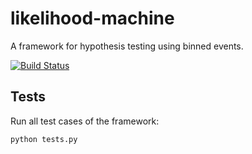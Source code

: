 likelihood-machine
==================

A framework for hypothesis testing using binned events.

[![Build Status](https://travis-ci.org/ast0815/likelihood-machine.svg?branch=master)](https://travis-ci.org/ast0815/likelihood-machine)

Tests
-----

Run all test cases of the framework:

    python tests.py
